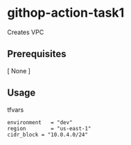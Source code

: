 # githop-action-task1

Creates VPC

## Prerequisites
[ None ]

## Usage
tfvars
```
environment   = "dev"
region        = "us-east-1"
cidr_block = "10.0.4.0/24"
```
